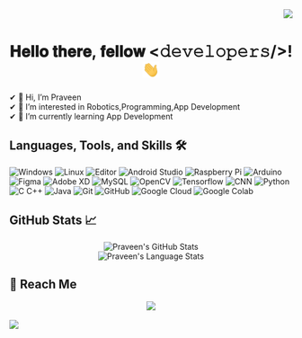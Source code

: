 <div align="right">
  <img src="https://readme-typing-svg.herokuapp.com/?lines=Be+the+One&font=Fira%20Code&center=true&width=120&height=30">
</div>
<div align="center">
  <h1> 𝐇𝐞𝐥𝐥𝐨 𝐭𝐡𝐞𝐫𝐞, 𝐟𝐞𝐥𝐥𝐨𝐰 <𝚍𝚎𝚟𝚎𝚕𝚘𝚙𝚎𝚛𝚜/>! <img src="https://github.com/Dark-Devil-Tech/Dark-Devil-Tech/blob/master/gifs/Hi.gif" width="30px"></h1>
</div>

  ✔ 👋 Hi, I’m Praveen <br>
  ✔ 👀 I’m interested in Robotics,Programming,App Development <br>
  ✔ 🌱 I’m currently learning App Development <br>

## Languages, Tools, and Skills 🛠
![Windows](https://img.shields.io/badge/Windows-grey?logo=Windows&logoColor=blue)
![Linux](https://img.shields.io/badge/Linux-grey?logo=linux)
![Editor](https://img.shields.io/badge/VSCode-grey?logo=Visual-Studio-Code&logoColor=purple)
![Android Studio](https://img.shields.io/badge/Android%20Studio-grey?logo=Android-Studio)
![Raspberry Pi](https://img.shields.io/badge/Raspberry%20Pi-grey?&logo=Raspberry-Pi&logoColor=red)
![Arduino](https://img.shields.io/badge/Arduino-grey?logo=Arduino)
![Figma](https://img.shields.io/badge/Figma-grey?logo=Figma)
![Adobe XD](https://img.shields.io/badge/Adobe%20XD-grey?logo=Adobe-XD)
![MySQL](https://img.shields.io/badge/MySQL-grey?logo=Mysql)
![OpenCV](https://img.shields.io/badge/OpenCV-grey?logo=OpenCV)
![Tensorflow](https://img.shields.io/badge/Tensorflow-grey?logo=Tensorflow)
![CNN](https://img.shields.io/badge/CNN-grey?logo=CNN)
![Python](https://img.shields.io/badge/Python-grey?logo=Python)
![C C++](https://img.shields.io/badge/C%20%20C++-grey?logo=C)
![Java](https://img.shields.io/badge/Java-grey?logo=Java)
![Git](https://img.shields.io/badge/Git-grey?logo=Git)
![GitHub](https://img.shields.io/badge/GitHub-grey?logo=Github)
![Google Cloud](https://img.shields.io/badge/Google%20Cloud-grey?logo=Google-Cloud)
![Google Colab](https://img.shields.io/badge/Google%20Colab-grey?logo=Google-Colab)

## GitHub Stats 📈
<div align="center">
<img src="https://github-readme-stats.vercel.app/api?username=Dark-Devil-Tech&theme=dark&show_icons=true" alt="Praveen's GitHub Stats"/>
<br>
<img src="https://github-readme-stats.vercel.app/api/top-langs/?username=Dark-Devil-Tech&theme=dark" alt="Praveen's Language Stats"/>
</div>

## 🤝 Reach Me

<div align="center">
  <img src="https://readme-typing-svg.herokuapp.com/?lines=Don't+leave+until+you+get+it!&font=Fira%20Code&center=true&width=400&height=30">
</div>

![](https://komarev.com/ghpvc/?username=Dark-Devil-Tech&label=Profile+Views)
